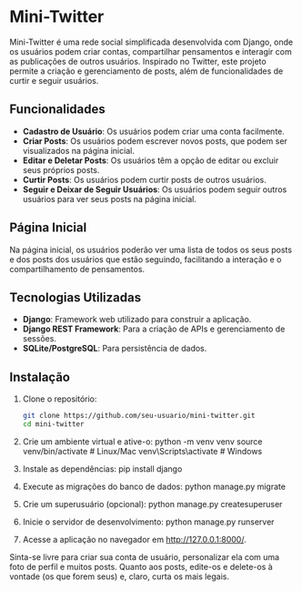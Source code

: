 # Mini-Twitter

Mini-Twitter é uma rede social simplificada desenvolvida com Django, onde os usuários podem criar contas, compartilhar pensamentos e interagir com as publicações de outros usuários. Inspirado no Twitter, este projeto permite a criação e gerenciamento de posts, além de funcionalidades de curtir e seguir usuários.

## Funcionalidades

- **Cadastro de Usuário**: Os usuários podem criar uma conta facilmente.
- **Criar Posts**: Os usuários podem escrever novos posts, que podem ser visualizados na página inicial.
- **Editar e Deletar Posts**: Os usuários têm a opção de editar ou excluir seus próprios posts.
- **Curtir Posts**: Os usuários podem curtir posts de outros usuários.
- **Seguir e Deixar de Seguir Usuários**: Os usuários podem seguir outros usuários para ver seus posts na página inicial.

## Página Inicial

Na página inicial, os usuários poderão ver uma lista de todos os seus posts e dos posts dos usuários que estão seguindo, facilitando a interação e o compartilhamento de pensamentos.

## Tecnologias Utilizadas

- **Django**: Framework web utilizado para construir a aplicação.
- **Django REST Framework**: Para a criação de APIs e gerenciamento de sessões.
- **SQLite/PostgreSQL**: Para persistência de dados.

## Instalação

1. Clone o repositório:

   ```bash
   git clone https://github.com/seu-usuario/mini-twitter.git
   cd mini-twitter

2. Crie um ambiente virtual e ative-o:
    python -m venv venv
    source venv/bin/activate  # Linux/Mac
    venv\Scripts\activate  # Windows

3. Instale as dependências:
    pip install django

4. Execute as migrações do banco de dados:
    python manage.py migrate

5. Crie um superusuário (opcional):
    python manage.py createsuperuser

6. Inicie o servidor de desenvolvimento:
    python manage.py runserver

7. Acesse a aplicação no navegador em http://127.0.0.1:8000/.

Sinta-se livre para criar sua conta de usuário, personalizar ela com uma foto de perfil e muitos posts.
Quanto aos posts, edite-os e delete-os à vontade (os que forem seus) e, claro, curta os mais legais.
